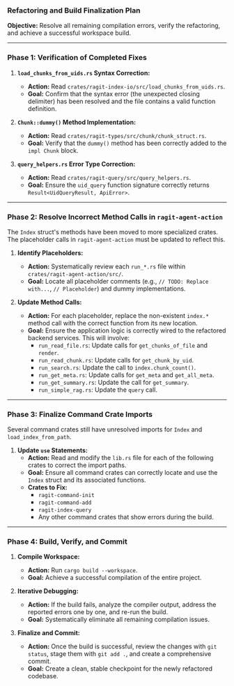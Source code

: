 ### **Refactoring and Build Finalization Plan**

**Objective:** Resolve all remaining compilation errors, verify the refactoring, and achieve a successful workspace build.

---

### **Phase 1: Verification of Completed Fixes**

1.  **`load_chunks_from_uids.rs` Syntax Correction:**
    *   **Action:** Read `crates/ragit-index-io/src/load_chunks_from_uids.rs`.
    *   **Goal:** Confirm that the syntax error (the unexpected closing delimiter) has been resolved and the file contains a valid function definition.

2.  **`Chunk::dummy()` Method Implementation:**
    *   **Action:** Read `crates/ragit-types/src/chunk/chunk_struct.rs`.
    *   **Goal:** Verify that the `dummy()` method has been correctly added to the `impl Chunk` block.

3.  **`query_helpers.rs` Error Type Correction:**
    *   **Action:** Read `crates/ragit-query/src/query_helpers.rs`.
    *   **Goal:** Ensure the `uid_query` function signature correctly returns `Result<UidQueryResult, ApiError>`.

---

### **Phase 2: Resolve Incorrect Method Calls in `ragit-agent-action`**

The `Index` struct's methods have been moved to more specialized crates. The placeholder calls in `ragit-agent-action` must be updated to reflect this.

1.  **Identify Placeholders:**
    *   **Action:** Systematically review each `run_*.rs` file within `crates/ragit-agent-action/src/`.
    *   **Goal:** Locate all placeholder comments (e.g., `// TODO: Replace with...`, `// Placeholder`) and dummy implementations.

2.  **Update Method Calls:**
    *   **Action:** For each placeholder, replace the non-existent `index.*` method call with the correct function from its new location.
    *   **Goal:** Ensure the application logic is correctly wired to the refactored backend services. This will involve:
        *   `run_read_file.rs`: Update calls for `get_chunks_of_file` and `render`.
        *   `run_read_chunk.rs`: Update calls for `get_chunk_by_uid`.
        *   `run_search.rs`: Update the call to `index.chunk_count()`.
        *   `run_get_meta.rs`: Update calls for `get_meta` and `get_all_meta`.
        *   `run_get_summary.rs`: Update the call for `get_summary`.
        *   `run_simple_rag.rs`: Update the `query` call.

---

### **Phase 3: Finalize Command Crate Imports**

Several command crates still have unresolved imports for `Index` and `load_index_from_path`.

1.  **Update `use` Statements:**
    *   **Action:** Read and modify the `lib.rs` file for each of the following crates to correct the import paths.
    *   **Goal:** Ensure all command crates can correctly locate and use the `Index` struct and its associated functions.
    *   **Crates to Fix:**
        *   `ragit-command-init`
        *   `ragit-command-add`
        *   `ragit-index-query`
        *   Any other command crates that show errors during the build.

---

### **Phase 4: Build, Verify, and Commit**

1.  **Compile Workspace:**
    *   **Action:** Run `cargo build --workspace`.
    *   **Goal:** Achieve a successful compilation of the entire project.

2.  **Iterative Debugging:**
    *   **Action:** If the build fails, analyze the compiler output, address the reported errors one by one, and re-run the build.
    *   **Goal:** Systematically eliminate all remaining compilation issues.

3.  **Finalize and Commit:**
    *   **Action:** Once the build is successful, review the changes with `git status`, stage them with `git add .`, and create a comprehensive commit.
    *   **Goal:** Create a clean, stable checkpoint for the newly refactored codebase.